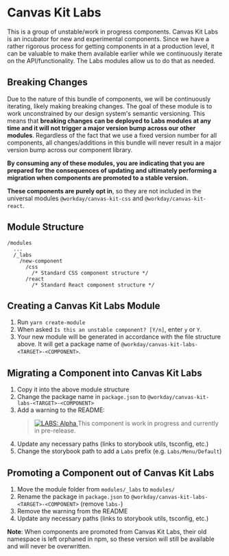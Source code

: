 # Canvas Kit Labs

This is a group of unstable/work in progress components. Canvas Kit Labs is an incubator for new and
experimental components. Since we have a rather rigorous process for getting components in at a
production level, it can be valuable to make them available earlier while we continuously iterate on
the API/functionality. The Labs modules allow us to do that as needed.

## Breaking Changes

Due to the nature of this bundle of components, we will be continuously iterating, likely making
breaking changes. The goal of these module is to work unconstrained by our design system's semantic
versioning. This means that **breaking changes can be deployed to Labs modules at any time and it
will not trigger a major version bump across our other modules**. Regardless of the fact that we use
a fixed version number for all components, all changes/additions in this bundle will never result in
a major version bump across our component library.

**By consuming any of these modules, you are indicating that you are prepared for the consequences
of updating and ultimately performing a migration when components are promoted to a stable
version.**

**These components are purely opt in**, so they are not included in the universal modules
`@workday/canvas-kit-css` and `@workday/canvas-kit-react`.

## Module Structure

```
/modules
  ...
  /_labs
    /new-component
      /css
        /* Standard CSS component structure */
      /react
        /* Standard React component structure */
```

## Creating a Canvas Kit Labs Module

1. Run `yarn create-module`
2. When asked `Is this an unstable component? [Y/n]`, enter `y` or `Y`.
3. Your new module will be generated in accordance with the file structure above. It will get a
   package name of `@workday/canvas-kit-labs-<TARGET>-<COMPONENT>`.

## Migrating a Component into Canvas Kit Labs

1. Copy it into the above module structure
2. Change the package name in `package.json` to `@workday/canvas-kit-labs-<TARGET>-<COMPONENT>`
3. Add a warning to the README:
   > <a href="https://github.com/Workday/canvas-kit/tree/master/modules/_labs/README.md">
   >   <img src="https://img.shields.io/badge/LABS-alpha-orange" alt="LABS: Alpha" />
   > </a>  This component is work in progress and currently in pre-release.
4. Update any necessary paths (links to storybook utils, tsconfig, etc.)
5. Change the storybook path to add a `Labs` prefix (e.g. `Labs/Menu/Default`)

## Promoting a Component out of Canvas Kit Labs

1. Move the module folder from `modules/_labs` to `modules/`
2. Rename the package in `package.json` to `@workday/canvas-kit-labs-<TARGET>-<COMPONENT>` (remove
   `labs-`)
3. Remove the warning from the README
4. Update any necessary paths (links to storybook utils, tsconfig, etc.)

**Note**: When components are promoted from Canvas Kit Labs, their old namespace is left orphaned in
npm, so these version will still be available and will never be overwritten.
